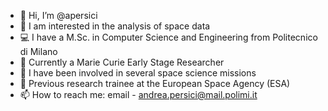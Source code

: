 - 👋 Hi, I’m @apersici
- 👀 I am interested in the analysis of space data
- 💻 I have a M.Sc. in Computer Science and Engineering from Politecnico di Milano
- 🌱 Currently a Marie Curie Early Stage Researcher
- 💞️ I have been involved in several space science missions
- 🚀 Previous research trainee at the European Space Agency (ESA)
- 📫 How to reach me: email - andrea.persici@mail.polimi.it

<!---
apersici/apersici is a ✨ special ✨ repository because its `README.md` (this file) appears on your GitHub profile.
You can click the Preview link to take a look at your changes.
--->
